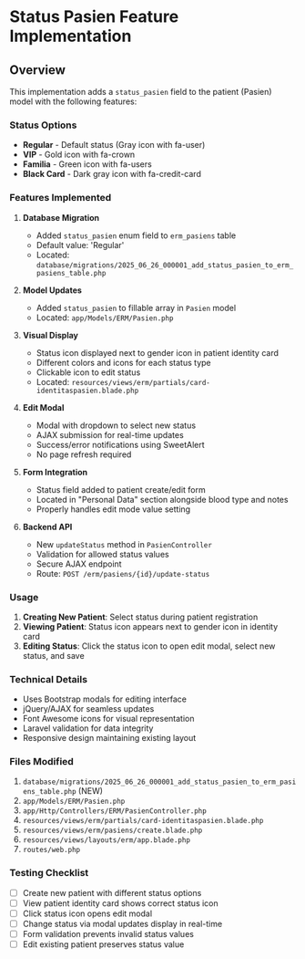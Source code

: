 # Status Pasien Feature Implementation

## Overview
This implementation adds a `status_pasien` field to the patient (Pasien) model with the following features:

### Status Options
- **Regular** - Default status (Gray icon with fa-user)
- **VIP** - Gold icon with fa-crown
- **Familia** - Green icon with fa-users  
- **Black Card** - Dark gray icon with fa-credit-card

### Features Implemented

1. **Database Migration**
   - Added `status_pasien` enum field to `erm_pasiens` table
   - Default value: 'Regular'
   - Located: `database/migrations/2025_06_26_000001_add_status_pasien_to_erm_pasiens_table.php`

2. **Model Updates**
   - Added `status_pasien` to fillable array in `Pasien` model
   - Located: `app/Models/ERM/Pasien.php`

3. **Visual Display**
   - Status icon displayed next to gender icon in patient identity card
   - Different colors and icons for each status type
   - Clickable icon to edit status
   - Located: `resources/views/erm/partials/card-identitaspasien.blade.php`

4. **Edit Modal**
   - Modal with dropdown to select new status
   - AJAX submission for real-time updates
   - Success/error notifications using SweetAlert
   - No page refresh required

5. **Form Integration**
   - Status field added to patient create/edit form
   - Located in "Personal Data" section alongside blood type and notes
   - Properly handles edit mode value setting

6. **Backend API**
   - New `updateStatus` method in `PasienController`
   - Validation for allowed status values
   - Secure AJAX endpoint
   - Route: `POST /erm/pasiens/{id}/update-status`

### Usage

1. **Creating New Patient**: Select status during patient registration
2. **Viewing Patient**: Status icon appears next to gender icon in identity card
3. **Editing Status**: Click the status icon to open edit modal, select new status, and save

### Technical Details

- Uses Bootstrap modals for editing interface
- jQuery/AJAX for seamless updates
- Font Awesome icons for visual representation
- Laravel validation for data integrity
- Responsive design maintaining existing layout

### Files Modified

1. `database/migrations/2025_06_26_000001_add_status_pasien_to_erm_pasiens_table.php` (NEW)
2. `app/Models/ERM/Pasien.php`
3. `app/Http/Controllers/ERM/PasienController.php`
4. `resources/views/erm/partials/card-identitaspasien.blade.php`
5. `resources/views/erm/pasiens/create.blade.php`
6. `resources/views/layouts/erm/app.blade.php`
7. `routes/web.php`

### Testing Checklist

- [ ] Create new patient with different status options
- [ ] View patient identity card shows correct status icon
- [ ] Click status icon opens edit modal
- [ ] Change status via modal updates display in real-time
- [ ] Form validation prevents invalid status values
- [ ] Edit existing patient preserves status value
